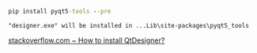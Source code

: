 ```cmd
pip install pyqt5-tools --pre
```

```"designer.exe" will be installed in ...Lib\site-packages\pyqt5_tools```

[stackoverflow.com ~ How to install QtDesigner?](https://stackoverflow.com/a/43229814)
